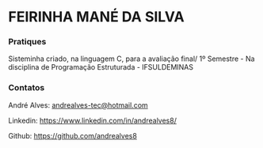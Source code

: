 

<h1>FEIRINHA MANÉ DA SILVA</h1>                            



<h3>Pratiques</h3>

<p>Sisteminha criado, na linguagem C, para a avaliação final/ 1º Semestre - Na disciplina de Programação Estruturada - IFSULDEMINAS</p>


<h3>Contatos</h3>

André Alves: andrealves-tec@hotmail.com

Linkedin: https://www.linkedin.com/in/andrealves8/

Github: https://github.com/andrealves8

